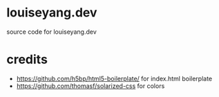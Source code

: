 # louiseyang.dev
source code for louiseyang.dev

# credits
* https://github.com/h5bp/html5-boilerplate/ for index.html boilerplate
* https://github.com/thomasf/solarized-css for colors
